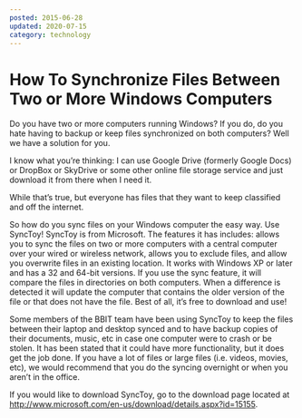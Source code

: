 ```yaml
---
posted: 2015-06-28
updated: 2020-07-15
category: technology
---
```


# How To Synchronize Files Between Two or More Windows Computers

Do you have two or more computers running Windows?  If you do, do you hate having to backup or keep files synchronized on both computers?  Well we have a solution for you.

I know what you’re thinking: I can use Google Drive (formerly Google Docs) or DropBox or SkyDrive or some other online file storage service and just download it from there when I need it.

While that’s true, but everyone has files that they want to keep classified and off the internet.

So how do you sync files on your Windows computer the easy way.  Use SyncToy!  SyncToy is from Microsoft.  The features it has includes: allows you to sync the files on two or more computers with a central computer over your wired or wireless network, allows you to exclude files, and allow you overwrite files in an existing location.  It works with Windows XP or later and has a 32 and 64-bit versions.  If you use the sync feature, it will compare the files in directories on both computers.  When a difference is detected it will update the computer that contains the older version of the file or that does not have the file.  Best of all, it’s free to download and use!

Some members of the BBIT team have been using SyncToy to keep the files between their laptop and desktop synced and to have backup copies of their documents, music, etc in case one computer were to crash or be stolen.  It has been stated that it could have more functionality, but it does get the job done.  If you have a lot of files or large files (i.e. videos, movies, etc), we would recommend that you do the syncing overnight or when you aren’t in the office.

If you would like to download SyncToy, go to the download page located at http://www.microsoft.com/en-us/download/details.aspx?id=15155.

